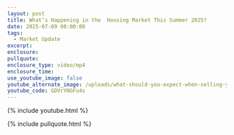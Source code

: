 ```yaml
---
layout: post
title: What’s Happening in the  Housing Market This Summer 2025?
date: 2025-07-09 00:00:00
tags:
  - Market Update
excerpt:
enclosure:
pullquote:
enclosure_type: video/mp4
enclosure_time:
use_youtube_image: false
youtube_alternate_image: /uploads/what-should-you-expect-when-selling-your-home-this-summer.jpg
youtube_code: GDVrYNGFu4s
---
```

{% include youtube.html %}

{% include pullquote.html %}